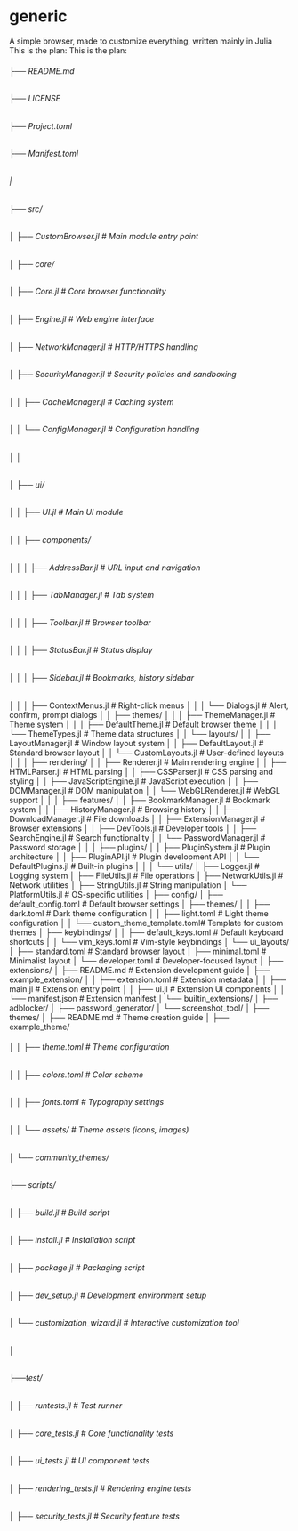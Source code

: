 # generic
A simple browser, made to customize everything, written mainly in Julia
This is the plan: This is the plan: 

###### ├── README.md 
###### ├── LICENSE
###### ├── Project.toml
###### ├── Manifest.toml
###### |
###### ├── src/
###### │ ├── CustomBrowser.jl # Main module entry point
###### │ ├── core/
###### │ ├── Core.jl # Core browser functionality
###### │ ├── Engine.jl # Web engine interface
###### │ ├── NetworkManager.jl # HTTP/HTTPS handling
###### │ ├── SecurityManager.jl # Security policies and sandboxing
###### │ │ ├── CacheManager.jl # Caching system
###### │ │ └── ConfigManager.jl # Configuration handling
###### │ │
###### │ ├── ui/
###### │ │ ├── UI.jl # Main UI module
###### │ │ ├── components/
###### │ │ │ ├── AddressBar.jl # URL input and navigation
###### │ │ │ ├── TabManager.jl # Tab system
###### │ │ │ ├── Toolbar.jl # Browser toolbar
###### │ │ │ ├── StatusBar.jl # Status display
###### │ │ │ ├── Sidebar.jl # Bookmarks, history sidebar
│ │ │ ├── ContextMenus.jl # Right-click menus
│ │ │ └── Dialogs.jl # Alert, confirm, prompt dialogs
│ │ ├── themes/
│ │ │ ├── ThemeManager.jl # Theme system
│ │ │ ├── DefaultTheme.jl # Default browser theme
│ │ │ └── ThemeTypes.jl # Theme data structures
│ │ └── layouts/
│ │ ├── LayoutManager.jl # Window layout system
│ │ ├── DefaultLayout.jl # Standard browser layout
│ │ └── CustomLayouts.jl # User-defined layouts
│ │
│ ├── rendering/
│ │ ├── Renderer.jl # Main rendering engine
│ │ ├── HTMLParser.jl # HTML parsing
│ │ ├── CSSParser.jl # CSS parsing and styling
│ │ ├── JavaScriptEngine.jl # JavaScript execution
│ │ ├── DOMManager.jl # DOM manipulation
│ │ └── WebGLRenderer.jl # WebGL support
│ │
│ ├── features/
│ │ ├── BookmarkManager.jl # Bookmark system
│ │ ├── HistoryManager.jl # Browsing history
│ │ ├── DownloadManager.jl # File downloads
│ │ ├── ExtensionManager.jl # Browser extensions
│ │ ├── DevTools.jl # Developer tools
│ │ ├── SearchEngine.jl # Search functionality
│ │ └── PasswordManager.jl # Password storage
│ │
│ ├── plugins/
│ │ ├── PluginSystem.jl # Plugin architecture
│ │ ├── PluginAPI.jl # Plugin development API
│ │ └── DefaultPlugins.jl # Built-in plugins
│ │
│ └── utils/
│ ├── Logger.jl # Logging system
│ ├── FileUtils.jl # File operations
│ ├── NetworkUtils.jl # Network utilities
│ ├── StringUtils.jl # String manipulation
│ └── PlatformUtils.jl # OS-specific utilities
│
├── config/
│ ├── default_config.toml # Default browser settings
│ ├── themes/
│ │ ├── dark.toml # Dark theme configuration
│ │ ├── light.toml # Light theme configuration
│ │ └── custom_theme_template.toml# Template for custom themes
│ ├── keybindings/
│ │ ├── default_keys.toml # Default keyboard shortcuts
│ │ └── vim_keys.toml # Vim-style keybindings
│ └── ui_layouts/
│ ├── standard.toml # Standard browser layout
│ ├── minimal.toml # Minimalist layout
│ └── developer.toml # Developer-focused layout
│
├── extensions/
│ ├── README.md # Extension development guide
│ ├── example_extension/
│ │ ├── extension.toml # Extension metadata
│ │ ├── main.jl # Extension entry point
│ │ ├── ui.jl # Extension UI components
│ │ └── manifest.json # Extension manifest
│ └── builtin_extensions/
│ ├── adblocker/
│ ├── password_generator/
│ └── screenshot_tool/
│
├── themes/
│ ├── README.md # Theme creation guide
│ ├── example_theme/
###### │ │ ├── theme.toml # Theme configuration
###### │ │ ├── colors.toml # Color scheme
###### │ │ ├── fonts.toml # Typography settings
###### │ │ └── assets/ # Theme assets (icons, images)
###### │ └── community_themes/
###### ├── scripts/
###### │ ├── build.jl # Build script
###### │ ├── install.jl # Installation script
###### │ ├── package.jl # Packaging script
###### │ ├── dev_setup.jl # Development environment setup
###### │ └── customization_wizard.jl # Interactive customization tool
###### │
###### ├──test/
###### │ ├── runtests.jl # Test runner
###### │ ├── core_tests.jl # Core functionality tests
###### │ ├── ui_tests.jl # UI component tests
###### │ ├── rendering_tests.jl # Rendering engine tests
###### │ ├── security_tests.jl # Security feature tests
